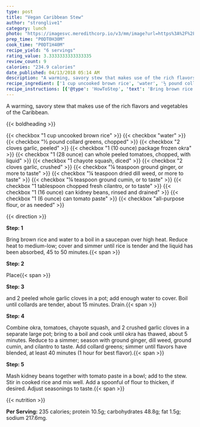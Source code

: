 ```yaml
---
type: post
title: "Vegan Caribbean Stew"
author: "stronglive1"
category: lunch
photo: "https://imagesvc.meredithcorp.io/v3/mm/image?url=https%3A%2F%2Fimages.media-allrecipes.com%2Fuserphotos%2F1008811.jpg"
prep_time: "P0DT0H30M"
cook_time: "P0DT1H40M"
recipe_yield: "6 servings"
rating_value: 3.3333333333333335
review_count: 9
calories: "234.9 calories"
date_published: 04/13/2018 05:14 AM
description: "A warming, savory stew that makes use of the rich flavors and vegetables of the Caribbean."
recipe_ingredient: ['1 cup uncooked brown rice', 'water', '½ pound collard greens, chopped', '2 cloves garlic, peeled', '1 (10 ounce) package frozen okra', '1 (28 ounce) can whole peeled tomatoes, chopped, with liquid', '1 chayote squash, diced', '2 cloves garlic, crushed', '¼ teaspoon ground ginger, or more to taste', '¼ teaspoon dried dill weed, or more to taste', '¼ teaspoon ground cumin, or to taste', '1 tablespoon chopped fresh cilantro, or to taste', '1 (16 ounce) can kidney beans, rinsed and drained', '1 (6 ounce) can tomato paste', 'all-purpose flour, or as needed']
recipe_instructions: [{'@type': 'HowToStep', 'text': 'Bring brown rice and water to a boil in a saucepan over high heat. Reduce heat to medium-low; cover and simmer until rice is tender and the liquid has been absorbed, 45 to 50 minutes.\n'}, {'@type': 'HowToStep', 'text': 'Place collard greens and 2 peeled whole garlic cloves in a pot; add enough water to cover. Boil until collards are tender, about 15 minutes. Drain.\n'}, {'@type': 'HowToStep', 'text': 'Combine okra, tomatoes, chayote squash, and 2 crushed garlic cloves in a separate large pot; bring to a boil and cook until okra has thawed, about 5 minutes. Reduce to a simmer; season with ground ginger, dill weed, ground cumin, and cilantro to taste. Add collard greens; simmer until flavors have blended, at least 40 minutes (1 hour for best flavor).\n'}, {'@type': 'HowToStep', 'text': 'Mash kidney beans together with tomato paste in a bowl; add to the stew. Stir in cooked rice and mix well. Add a spoonful of flour to thicken, if desired. Adjust seasonings to taste.\n'}]
---
```


A warming, savory stew that makes use of the rich flavors and vegetables of the Caribbean. 

{{< boldheading >}}

{{< checkbox "1 cup uncooked brown rice" >}}
{{< checkbox "water" >}}
{{< checkbox "½ pound collard greens, chopped" >}}
{{< checkbox "2 cloves garlic, peeled" >}}
{{< checkbox "1 (10 ounce) package frozen okra" >}}
{{< checkbox "1 (28 ounce) can whole peeled tomatoes, chopped, with liquid" >}}
{{< checkbox "1  chayote squash, diced" >}}
{{< checkbox "2 cloves garlic, crushed" >}}
{{< checkbox "¼ teaspoon ground ginger, or more to taste" >}}
{{< checkbox "¼ teaspoon dried dill weed, or more to taste" >}}
{{< checkbox "¼ teaspoon ground cumin, or to taste" >}}
{{< checkbox "1 tablespoon chopped fresh cilantro, or to taste" >}}
{{< checkbox "1 (16 ounce) can kidney beans, rinsed and drained" >}}
{{< checkbox "1 (6 ounce) can tomato paste" >}}
{{< checkbox "all-purpose flour, or as needed" >}}


{{< direction >}}

**Step: 1**

Bring brown rice and water to a boil in a saucepan over high heat. Reduce heat to medium-low; cover and simmer until rice is tender and the liquid has been absorbed, 45 to 50 minutes.{{< span >}}

**Step: 2**

Place{{< span >}}

**Step: 3**

and 2 peeled whole garlic cloves in a pot; add enough water to cover. Boil until collards are tender, about 15 minutes. Drain.{{< span >}}

**Step: 4**

Combine okra, tomatoes, chayote squash, and 2 crushed garlic cloves in a separate large pot; bring to a boil and cook until okra has thawed, about 5 minutes. Reduce to a simmer; season with ground ginger, dill weed, ground cumin, and cilantro to taste. Add collard greens; simmer until flavors have blended, at least 40 minutes (1 hour for best flavor).{{< span >}}

**Step: 5**

Mash kidney beans together with tomato paste in a bowl; add to the stew. Stir in cooked rice and mix well. Add a spoonful of flour to thicken, if desired. Adjust seasonings to taste.{{< span >}}

{{< nutrition >}}

**Per Serving:** 235 calories; protein 10.5g; carbohydrates 48.8g; fat 1.5g; sodium 217.6mg.